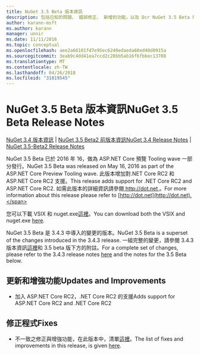 ```yaml
---
title: NuGet 3.5 Beta 版本資訊
description: 包括已知的問題、 錯誤修正、 新增的功能，以及 Dcr NuGet 3.5 Beta 版本資訊。
author: karann-msft
ms.author: karann
manager: unnir
ms.date: 11/11/2016
ms.topic: conceptual
ms.openlocfilehash: aee2a66101fd7e95ec6240edaeda60ed48d0915a
ms.sourcegitcommit: 3eab9c4dd41ea7ccd2c28bb5ab16f6fbbec13708
ms.translationtype: MT
ms.contentlocale: zh-TW
ms.lasthandoff: 04/26/2018
ms.locfileid: "31819545"
---
```

# <a name="nuget-35-beta-release-notes"></a><span data-ttu-id="29d97-103">NuGet 3.5 Beta 版本資訊</span><span class="sxs-lookup"><span data-stu-id="29d97-103">NuGet 3.5 Beta Release Notes</span></span>

<span data-ttu-id="29d97-104">[NuGet 3.4 版本資訊](../release-notes/nuget-3.4.md) | [NuGet 3.5 Beta2 前版本資訊](../release-notes/nuget-3.5-Beta2.md)</span><span class="sxs-lookup"><span data-stu-id="29d97-104">[NuGet 3.4 Release Notes](../release-notes/nuget-3.4.md) | [NuGet 3.5-Beta2 Release Notes](../release-notes/nuget-3.5-Beta2.md)</span></span>

<span data-ttu-id="29d97-105">NuGet 3.5 Beta 已於 2016 年 16，做為 ASP.NET Core 預覽 Tooling wave 一部分發行。</span><span class="sxs-lookup"><span data-stu-id="29d97-105">NuGet 3.5 Beta was released on May 16, 2016 as part of the ASP.NET Core Preview Tooling wave.</span></span> <span data-ttu-id="29d97-106">此版本增加對.NET Core RC2 和 ASP.NET Core RC2 支援。</span><span class="sxs-lookup"><span data-stu-id="29d97-106">This release adds support for .NET Core RC2 and ASP.NET Core RC2.</span></span> <span data-ttu-id="29d97-107">如需此版本的詳細資訊請參閱[ http://dot.net ](http://dot.net)。</span><span class="sxs-lookup"><span data-stu-id="29d97-107">For more information about this release please refer to [http://dot.net](http://dot.net).</span></span>

<span data-ttu-id="29d97-108">您可以下載 VSIX 和 nuget.exe[這裡](https://dist.nuget.org/index.html)。</span><span class="sxs-lookup"><span data-stu-id="29d97-108">You can download both the VSIX and nuget.exe [here](https://dist.nuget.org/index.html).</span></span>

<span data-ttu-id="29d97-109">NuGet 3.5 Beta 是 3.4.3 中導入的變更的版本。</span><span class="sxs-lookup"><span data-stu-id="29d97-109">NuGet 3.5 Beta is a superset of the changes introduced in the 3.4.3 release.</span></span> <span data-ttu-id="29d97-110">一組完整的變更，請參閱 3.4.3 版本資訊[這裡](https://github.com/NuGet/Home/issues?q=is%3Aissue+milestone%3A3.4.3+is%3Aclosed)和 3.5 beta 版下方的附註。</span><span class="sxs-lookup"><span data-stu-id="29d97-110">For a complete set of changes, please refer to the 3.4.3 release notes [here](https://github.com/NuGet/Home/issues?q=is%3Aissue+milestone%3A3.4.3+is%3Aclosed) and the notes for the 3.5 Beta below.</span></span>

## <a name="updates-and-improvements"></a><span data-ttu-id="29d97-111">更新和增強功能</span><span class="sxs-lookup"><span data-stu-id="29d97-111">Updates and Improvements</span></span>

* <span data-ttu-id="29d97-112">加入 ASP.NET Core RC2，.NET Core RC2 的支援</span><span class="sxs-lookup"><span data-stu-id="29d97-112">Adds support for ASP.NET Core RC2 and .NET Core RC2</span></span>

## <a name="fixes"></a><span data-ttu-id="29d97-113">修正程式</span><span class="sxs-lookup"><span data-stu-id="29d97-113">Fixes</span></span>

* <span data-ttu-id="29d97-114">不一致之修正與增強功能，在此版本中，清單[這裡](https://github.com/NuGet/Home/issues?q=is%3Aissue+milestone%3A%223.5+Beta%22+is%3Aclosed)。</span><span class="sxs-lookup"><span data-stu-id="29d97-114">The list of fixes and improvements in this release, is given [here](https://github.com/NuGet/Home/issues?q=is%3Aissue+milestone%3A%223.5+Beta%22+is%3Aclosed).</span></span>